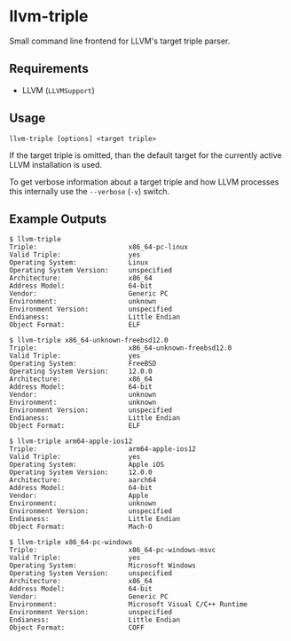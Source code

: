 # llvm-triple

Small command line frontend for LLVM's target triple parser.

## Requirements

 - LLVM (`LLVMSupport`)

## Usage

```
llvm-triple [options] <target triple>
```

If the target triple is omitted, than the default target for
the currently active LLVM installation is used.

To get verbose information about a target triple and how LLVM
processes this internally use the `--verbose` (`-v`) switch.

## Example Outputs

```plain
$ llvm-triple
Triple:                       x86_64-pc-linux
Valid Triple:                 yes
Operating System:             Linux
Operating System Version:     unspecified
Architecture:                 x86_64
Address Model:                64-bit
Vendor:                       Generic PC
Environment:                  unknown
Environment Version:          unspecified
Endianess:                    Little Endian
Object Format:                ELF
```

```plain
$ llvm-triple x86_64-unknown-freebsd12.0
Triple:                       x86_64-unknown-freebsd12.0
Valid Triple:                 yes
Operating System:             FreeBSD
Operating System Version:     12.0.0
Architecture:                 x86_64
Address Model:                64-bit
Vendor:                       unknown
Environment:                  unknown
Environment Version:          unspecified
Endianess:                    Little Endian
Object Format:                ELF
```

```plain
$ llvm-triple arm64-apple-ios12
Triple:                       arm64-apple-ios12
Valid Triple:                 yes
Operating System:             Apple iOS
Operating System Version:     12.0.0
Architecture:                 aarch64
Address Model:                64-bit
Vendor:                       Apple
Environment:                  unknown
Environment Version:          unspecified
Endianess:                    Little Endian
Object Format:                Mach-O
```

```plain
$ llvm-triple x86_64-pc-windows
Triple:                       x86_64-pc-windows-msvc
Valid Triple:                 yes
Operating System:             Microsoft Windows
Operating System Version:     unspecified
Architecture:                 x86_64
Address Model:                64-bit
Vendor:                       Generic PC
Environment:                  Microsoft Visual C/C++ Runtime
Environment Version:          unspecified
Endianess:                    Little Endian
Object Format:                COFF
```
